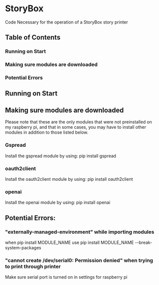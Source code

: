 # StoryBox
Code Necessary for the operation of a StoryBox story printer

## Table of Contents 
### Running on Start
### Making sure modules are downloaded 
### Potential Errors

## Running on Start

## Making sure modules are downloaded
Please note that these are the only modules that were not preinstalled on my raspberry pi, 
and that in some cases, you may have to install other modules in addition to those listed below.

### Gspread
Install the gspread module by using: 
pip install gspread

### oauth2client
Install the oauth2client module by using: 
pip install oauth2client

### openai
Install the openai module by using: 
pip install openai

## Potential Errors:
### "externally-managed-environment" while importing modules
when pip install MODULE_NAME
use pip install MODULE_NAME --break-system-packages 

### "cannot create /dev/serial0: Permission denied" when trying to print through printer
Make sure serial port is turned on in settings for raspberry pi

